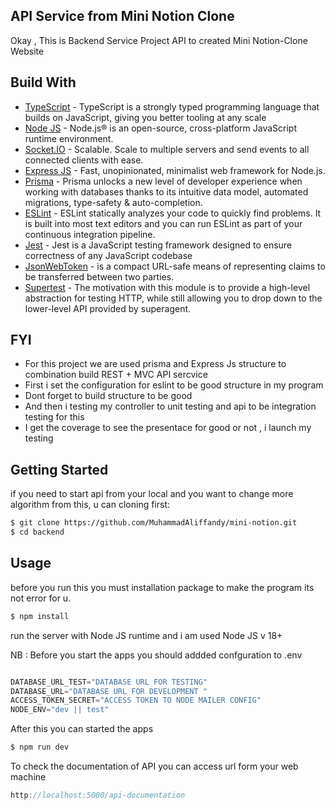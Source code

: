 ## API Service from Mini Notion Clone
Okay , This is Backend Service Project API to created Mini Notion-Clone Website

## Build With
- [TypeScript](https://www.typescriptlang.org/) - TypeScript is a strongly typed programming language that builds on JavaScript, giving you better tooling at any scale
- [Node JS](https://nodejs.org/en) - Node.js® is an open-source, cross-platform JavaScript runtime environment.
- [Socket.IO](https://socket.io/) - Scalable. Scale to multiple servers and send events to all connected clients with ease.
- [Express JS](https://expressjs.com/) - Fast, unopinionated, minimalist web framework for Node.js.
- [Prisma](https://www.prisma.io/) - Prisma unlocks a new level of developer experience when working with databases thanks to its intuitive data model, automated migrations, type-safety & auto-completion.
- [ESLint](https://eslint.org) - ESLint statically analyzes your code to quickly find problems. It is built into most text editors and you can run ESLint as part of your continuous integration pipeline.
- [Jest](https://jestjs.io) - Jest is a JavaScript testing framework designed to ensure correctness of any JavaScript codebase
- [JsonWebToken](https://jwt.io/) - is a compact URL-safe means of representing claims to be transferred between two parties.
- [Supertest](https://www.npmjs.com/package/supertest) - The motivation with this module is to provide a high-level abstraction for testing HTTP, while still allowing you to drop down to the lower-level API provided by superagent.


## FYI 
- For this project we are used prisma and Express Js structure to combination build REST + MVC API sercvice
- First i set the configuration for eslint to be good structure in my program
- Dont forget to build structure to be good
- And then i testing my controller to unit testing and api to be integration testing for this
- I get the coverage to see the presentace for good or not , i launch my testing
  
## Getting Started

if you need to start api from your local and you want to change more algorithm from this, u can cloning first:

```sh
$ git clone https://github.com/MuhammadAliffandy/mini-notion.git
$ cd backend
```

## Usage

before you run this you must installation package to make the program its not error for u.

```sh
$ npm install
```
run the server with Node JS runtime and i am used Node JS v 18+

NB : Before you start the apps you should addded confguration to .env

```javascript

DATABASE_URL_TEST="DATABASE URL FOR TESTING"
DATABASE_URL="DATABASE URL FOR DEVELOPMENT "
ACCESS_TOKEN_SECRET="ACCESS TOKEN TO NODE MAILER CONFIG"
NODE_ENV="dev || test"

```
After this you can started the apps

```sh
$ npm run dev
```
To check the documentation of API you can access url form your web machine 

```javascript
http://localhost:5000/api-documentation
```





